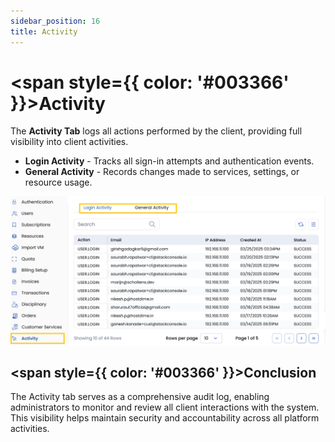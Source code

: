 ```yaml
---
sidebar_position: 16  
title: Activity
---
```


# <span style={{ color: '#003366' }}>Activity</span>

The **Activity Tab** logs all actions performed by the client, providing full visibility into client activities.

- **Login Activity** - Tracks all sign-in attempts and authentication events.
- **General Activity** - Records changes made to services, settings, or resource usage.

![Activity Logs](images/activity.png)

## <span style={{ color: '#003366' }}>Conclusion</span>

The Activity tab serves as a comprehensive audit log, enabling administrators to monitor and review all client interactions with the system. This visibility helps maintain security and accountability across all platform activities.
